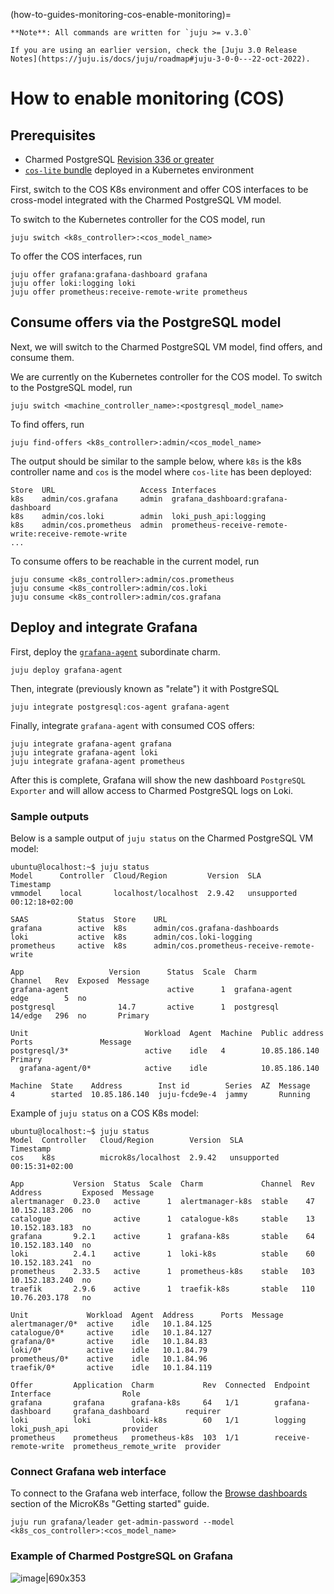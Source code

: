(how-to-guides-monitoring-cos-enable-monitoring)=


```{note}
**Note**: All commands are written for `juju >= v.3.0`

If you are using an earlier version, check the [Juju 3.0 Release Notes](https://juju.is/docs/juju/roadmap#juju-3-0-0---22-oct-2022).
```

# How to enable monitoring (COS)

## Prerequisites
* Charmed PostgreSQL [Revision 336 or greater](/reference/releases)
* [`cos-lite` bundle](https://charmhub.io/topics/canonical-observability-stack/tutorials/install-microk8s) deployed in a Kubernetes environment


First, switch to the COS K8s environment and offer COS interfaces to be cross-model integrated with the Charmed PostgreSQL VM model.

To switch to the Kubernetes controller for the COS model, run
```shell
juju switch <k8s_controller>:<cos_model_name>
```
To offer the COS interfaces, run
```shell
juju offer grafana:grafana-dashboard grafana
juju offer loki:logging loki
juju offer prometheus:receive-remote-write prometheus
```
## Consume offers via the PostgreSQL model
Next, we will switch to the Charmed PostgreSQL VM model, find offers, and consume them.

We are currently on the Kubernetes controller for the COS model. To switch to the PostgreSQL model, run
```shell
juju switch <machine_controller_name>:<postgresql_model_name>
```
To find offers, run
```shell
juju find-offers <k8s_controller>:admin/<cos_model_name>
```
The output should be similar to the sample below, where `k8s` is the k8s controller name and `cos` is the model where `cos-lite` has been deployed:
```shell
Store  URL                   Access Interfaces
k8s    admin/cos.grafana     admin  grafana_dashboard:grafana-dashboard
k8s    admin/cos.loki        admin  loki_push_api:logging
k8s    admin/cos.prometheus  admin  prometheus-receive-remote-write:receive-remote-write
...
```

To consume offers to be reachable in the current model, run
```shell
juju consume <k8s_controller>:admin/cos.prometheus
juju consume <k8s_controller>:admin/cos.loki
juju consume <k8s_controller>:admin/cos.grafana
```
## Deploy and integrate Grafana
First, deploy the [`grafana-agent`](https://charmhub.io/grafana-agent) subordinate charm.
```shell
juju deploy grafana-agent
```
Then, integrate (previously known as "relate") it with PostgreSQL 
```shell
juju integrate postgresql:cos-agent grafana-agent
```
 Finally, integrate `grafana-agent` with consumed COS offers:
```shell
juju integrate grafana-agent grafana
juju integrate grafana-agent loki
juju integrate grafana-agent prometheus
```
After this is complete, Grafana will show the new dashboard `PostgreSQL Exporter` and will allow access to Charmed PostgreSQL logs on Loki.

### Sample outputs
Below is a sample output of `juju status` on the Charmed PostgreSQL VM model:
```console
ubuntu@localhost:~$ juju status
Model      Controller  Cloud/Region         Version  SLA          Timestamp
vmmodel    local       localhost/localhost  2.9.42   unsupported  00:12:18+02:00

SAAS           Status  Store    URL
grafana        active  k8s      admin/cos.grafana-dashboards
loki           active  k8s      admin/cos.loki-logging
prometheus     active  k8s      admin/cos.prometheus-receive-remote-write

App                   Version      Status  Scale  Charm               Channel   Rev  Exposed  Message
grafana-agent                      active      1  grafana-agent       edge        5  no
postgresql              14.7       active      1  postgresql          14/edge   296  no       Primary

Unit                          Workload  Agent  Machine  Public address  Ports               Message
postgresql/3*                 active    idle   4        10.85.186.140                       Primary
  grafana-agent/0*            active    idle            10.85.186.140

Machine  State    Address        Inst id        Series  AZ  Message
4        started  10.85.186.140  juju-fcde9e-4  jammy       Running
```

Example of `juju status` on a COS K8s model:
```console
ubuntu@localhost:~$ juju status
Model  Controller   Cloud/Region        Version  SLA          Timestamp
cos    k8s          microk8s/localhost  2.9.42   unsupported  00:15:31+02:00

App           Version  Status  Scale  Charm             Channel  Rev  Address         Exposed  Message
alertmanager  0.23.0   active      1  alertmanager-k8s  stable    47  10.152.183.206  no
catalogue              active      1  catalogue-k8s     stable    13  10.152.183.183  no
grafana       9.2.1    active      1  grafana-k8s       stable    64  10.152.183.140  no
loki          2.4.1    active      1  loki-k8s          stable    60  10.152.183.241  no
prometheus    2.33.5   active      1  prometheus-k8s    stable   103  10.152.183.240  no
traefik       2.9.6    active      1  traefik-k8s       stable   110  10.76.203.178   no

Unit             Workload  Agent  Address      Ports  Message
alertmanager/0*  active    idle   10.1.84.125
catalogue/0*     active    idle   10.1.84.127
grafana/0*       active    idle   10.1.84.83
loki/0*          active    idle   10.1.84.79
prometheus/0*    active    idle   10.1.84.96
traefik/0*       active    idle   10.1.84.119

Offer         Application  Charm           Rev  Connected  Endpoint              Interface                Role
grafana       grafana      grafana-k8s     64   1/1        grafana-dashboard     grafana_dashboard        requirer
loki          loki         loki-k8s        60   1/1        logging               loki_push_api            provider
prometheus    prometheus   prometheus-k8s  103  1/1        receive-remote-write  prometheus_remote_write  provider
```

### Connect Grafana web interface
To connect to the Grafana web interface, follow the [Browse dashboards](https://charmhub.io/topics/canonical-observability-stack/tutorials/install-microk8s?_ga=2.201254254.1948444620.1704703837-757109492.1701777558#browse-dashboards) section of the MicroK8s "Getting started" guide.
```shell
juju run grafana/leader get-admin-password --model <k8s_cos_controller>:<cos_model_name>
```

### Example of Charmed PostgreSQL on Grafana

![image|690x353](upload://c7LEKHwQJ25t7BkkR5S9hhs9d4Q.png)


